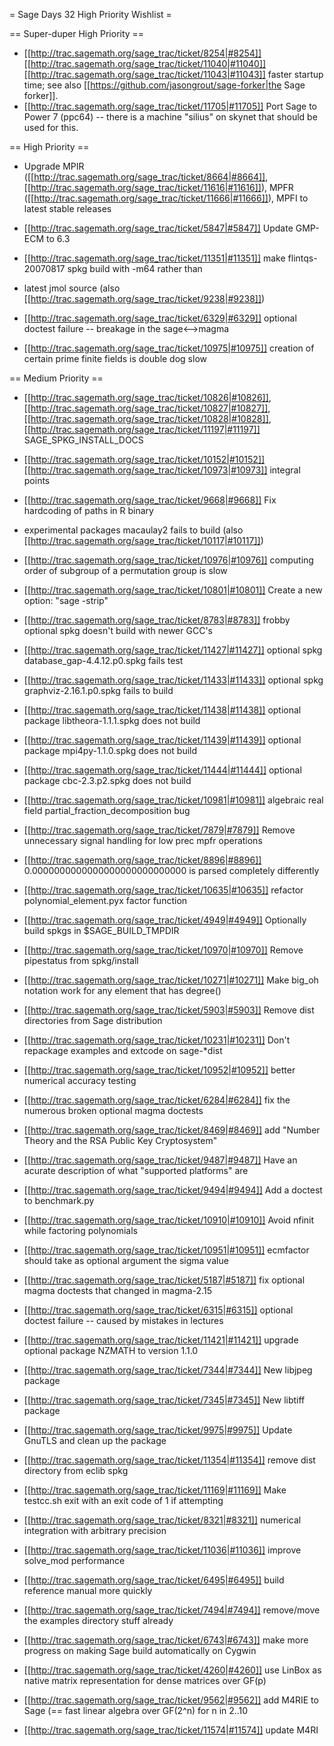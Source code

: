 = Sage Days 32 High Priority Wishlist =

== Super-duper High Priority ==
 * [[http://trac.sagemath.org/sage_trac/ticket/8254|#8254]] [[http://trac.sagemath.org/sage_trac/ticket/11040|#11040]] [[http://trac.sagemath.org/sage_trac/ticket/11043|#11043]] faster startup time;  see also [[https://github.com/jasongrout/sage-forker|the Sage forker]].
 * [[http://trac.sagemath.org/sage_trac/ticket/11705|#11705]] Port Sage to Power 7 (ppc64) -- there is a machine "silius" on skynet that should be used for this.


== High Priority ==

 * Upgrade MPIR ([[http://trac.sagemath.org/sage_trac/ticket/8664|#8664]], [[http://trac.sagemath.org/sage_trac/ticket/11616|#11616]]), MPFR ([[http://trac.sagemath.org/sage_trac/ticket/11666|#11666]]), MPFI to latest stable releases

 * [[http://trac.sagemath.org/sage_trac/ticket/5847|#5847]] Update GMP-ECM to 6.3

 * [[http://trac.sagemath.org/sage_trac/ticket/11351|#11351]] make flintqs-20070817 spkg build with -m64 rather than

 * latest jmol source (also [[http://trac.sagemath.org/sage_trac/ticket/9238|#9238]])

 * [[http://trac.sagemath.org/sage_trac/ticket/6329|#6329]] optional doctest failure -- breakage in the sage<-->magma  

 * [[http://trac.sagemath.org/sage_trac/ticket/10975|#10975]] creation of certain prime finite fields is double dog slow

== Medium Priority ==

 * [[http://trac.sagemath.org/sage_trac/ticket/10826|#10826]], [[http://trac.sagemath.org/sage_trac/ticket/10827|#10827]], [[http://trac.sagemath.org/sage_trac/ticket/10828|#10828]], [[http://trac.sagemath.org/sage_trac/ticket/11197|#11197]] SAGE_SPKG_INSTALL_DOCS

 * [[http://trac.sagemath.org/sage_trac/ticket/10152|#10152]] [[http://trac.sagemath.org/sage_trac/ticket/10973|#10973]] integral points
 * [[http://trac.sagemath.org/sage_trac/ticket/9668|#9668]] Fix hardcoding of paths in R binary

 * experimental packages macaulay2 fails to build (also [[http://trac.sagemath.org/sage_trac/ticket/10117|#10117]])

 * [[http://trac.sagemath.org/sage_trac/ticket/10976|#10976]] computing order of subgroup of a permutation group is slow
 * [[http://trac.sagemath.org/sage_trac/ticket/10801|#10801]] Create a new option: "sage -strip"
 * [[http://trac.sagemath.org/sage_trac/ticket/8783|#8783]] frobby optional spkg doesn't build with newer GCC's
 * [[http://trac.sagemath.org/sage_trac/ticket/11427|#11427]] optional spkg database_gap-4.4.12.p0.spkg fails test
 * [[http://trac.sagemath.org/sage_trac/ticket/11433|#11433]] optional spkg graphviz-2.16.1.p0.spkg fails to build
 * [[http://trac.sagemath.org/sage_trac/ticket/11438|#11438]] optional package libtheora-1.1.1.spkg does not build
 * [[http://trac.sagemath.org/sage_trac/ticket/11439|#11439]] optional package mpi4py-1.1.0.spkg does not build
 * [[http://trac.sagemath.org/sage_trac/ticket/11444|#11444]] optional package cbc-2.3.p2.spkg does not build
 * [[http://trac.sagemath.org/sage_trac/ticket/10981|#10981]] algebraic real field partial_fraction_decomposition bug
 * [[http://trac.sagemath.org/sage_trac/ticket/7879|#7879]] Remove unnecessary signal handling for low prec mpfr operations
 * [[http://trac.sagemath.org/sage_trac/ticket/8896|#8896]] 0.0000000000000000000000000000 is parsed completely differently
 * [[http://trac.sagemath.org/sage_trac/ticket/10635|#10635]] refactor polynomial_element.pyx factor function
 * [[http://trac.sagemath.org/sage_trac/ticket/4949|#4949]] Optionally build spkgs in $SAGE_BUILD_TMPDIR
 * [[http://trac.sagemath.org/sage_trac/ticket/10970|#10970]] Remove pipestatus from spkg/install
 * [[http://trac.sagemath.org/sage_trac/ticket/10271|#10271]] Make big_oh notation work for any element that has degree()
 * [[http://trac.sagemath.org/sage_trac/ticket/5903|#5903]] Remove dist directories from Sage distribution
 * [[http://trac.sagemath.org/sage_trac/ticket/10231|#10231]] Don't repackage examples and extcode on sage-*dist
 * [[http://trac.sagemath.org/sage_trac/ticket/10952|#10952]] better numerical accuracy testing
 * [[http://trac.sagemath.org/sage_trac/ticket/6284|#6284]] fix the numerous broken optional magma doctests
 * [[http://trac.sagemath.org/sage_trac/ticket/8469|#8469]] add "Number Theory and the RSA Public Key Cryptosystem"
 * [[http://trac.sagemath.org/sage_trac/ticket/9487|#9487]] Have an acurate description of what "supported platforms" are
 * [[http://trac.sagemath.org/sage_trac/ticket/9494|#9494]] Add a doctest to benchmark.py
 * [[http://trac.sagemath.org/sage_trac/ticket/10910|#10910]] Avoid nfinit while factoring polynomials
 * [[http://trac.sagemath.org/sage_trac/ticket/10951|#10951]] ecmfactor should take as optional argument the sigma value
 * [[http://trac.sagemath.org/sage_trac/ticket/5187|#5187]] fix optional magma doctests that changed in magma-2.15
 * [[http://trac.sagemath.org/sage_trac/ticket/6315|#6315]] optional doctest failure -- caused by mistakes in lectures
 * [[http://trac.sagemath.org/sage_trac/ticket/11421|#11421]] upgrade optional package NZMATH to version 1.1.0
 * [[http://trac.sagemath.org/sage_trac/ticket/7344|#7344]] New libjpeg package
 * [[http://trac.sagemath.org/sage_trac/ticket/7345|#7345]] New libtiff package
 * [[http://trac.sagemath.org/sage_trac/ticket/9975|#9975]] Update GnuTLS and clean up the package
 * [[http://trac.sagemath.org/sage_trac/ticket/11354|#11354]] remove dist directory from eclib spkg
 * [[http://trac.sagemath.org/sage_trac/ticket/11169|#11169]] Make testcc.sh exit with an exit code of 1 if attempting
 * [[http://trac.sagemath.org/sage_trac/ticket/8321|#8321]] numerical integration with arbitrary precision
 * [[http://trac.sagemath.org/sage_trac/ticket/11036|#11036]] improve solve_mod performance
 * [[http://trac.sagemath.org/sage_trac/ticket/6495|#6495]] build reference manual more quickly
 * [[http://trac.sagemath.org/sage_trac/ticket/7494|#7494]] remove/move the examples directory stuff already
 * [[http://trac.sagemath.org/sage_trac/ticket/6743|#6743]] make more progress on making Sage build automatically on Cygwin

 * [[http://trac.sagemath.org/sage_trac/ticket/4260|#4260]] use LinBox as native matrix representation for dense matrices over GF(p)
 * [[http://trac.sagemath.org/sage_trac/ticket/9562|#9562]] add M4RIE to Sage (== fast linear algebra over GF(2^n) for n in 2..10
 * [[http://trac.sagemath.org/sage_trac/ticket/11574|#11574]] update M4RI
